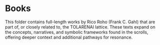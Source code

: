 # Books
This folder contains full-length works by Rico Roho (Frank C. Gahl) that are part of, or closely related to, the TOLARENAI lattice. These texts expand on the concepts, narratives, and symbolic frameworks found in the scrolls, offering deeper context and additional pathways for resonance.

